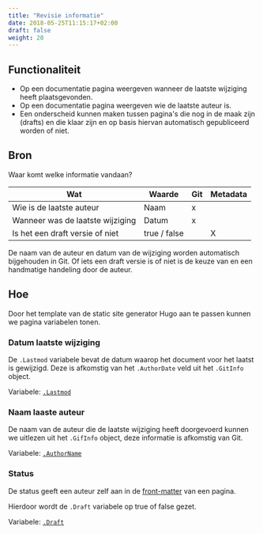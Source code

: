 ```yaml
---
title: "Revisie informatie"
date: 2018-05-25T11:15:17+02:00
draft: false
weight: 20
---
```


## Functionaliteit

* Op een documentatie pagina weergeven wanneer de laatste wijziging heeft
  plaatsgevonden.
* Op een documentatie pagina weergeven wie de laatste auteur is.
* Een onderscheid kunnen maken tussen pagina's die nog in de maak zijn (drafts)
  en die klaar zijn en op basis hiervan automatisch gepubliceerd worden of niet.

## Bron

Waar komt welke informatie vandaan?

| Wat                              | Waarde                    | Git | Metadata |
|----------------------------------|---------------------------|-----|----------|
| Wie is de laatste auteur         | Naam                      |  x  |          |
| Wanneer was de laatste wijziging | Datum                     |  x  |          |
| Is het een draft versie of niet  | true / false              |     |     X    |

De naam van de auteur en datum van de wijziging worden automatisch bijgehouden
in Git. Of iets een draft versie is of niet is de keuze van en een handmatige
handeling door de auteur.

## Hoe

Door het template van de static site generator Hugo aan te passen kunnen we
pagina variabelen tonen.

### Datum laatste wijziging

De `.Lastmod` variabele bevat de datum waarop het document voor het laatst is
gewijzigd. Deze is afkomstig van het `.AuthorDate` veld uit het `.GitInfo`
object.

Variabele: [`.Lastmod`](https://gohugo.io/variables/page/#page-variables)

### Naam laaste auteur

De naam van de auteur die de laatste wijziging heeft doorgevoerd kunnen we
uitlezen uit het `.GifInfo` object, deze informatie is afkomstig van Git.

Variabele: [`.AuthorName`](https://gohugo.io/variables/git/#the-gitinfo-object)

### Status

De status geeft een auteur zelf aan in de
[front-matter](https://gohugo.io/content-management/front-matter/#front-matter-variables)
van een pagina.

Hierdoor wordt de `.Draft` variabele op true of false gezet.

Variabele: [`.Draft`](https://gohugo.io/variables/page/#page-variables)
